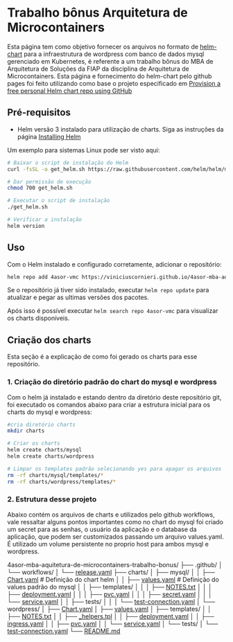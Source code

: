 # Trabalho bônus Arquitetura de Microcontainers

Esta página tem como objetivo fornecer os arquivos no formato de [helm-chart](https://helm.sh/) para a infraestrutura de wordpress com banco de dados mysql gerenciado em Kubernetes, é referente a um trabalho bônus do MBA de Arquitetura de Soluções da FIAP da disciplina de Arquitetura de Microcontainers. Esta página e fornecimento do helm-chart pelo github pages foi feito utilizando como base o projeto especificado em [Provision a free personal Helm chart repo using GitHub](https://medium.com/@gerkElznik/provision-a-free-personal-helm-chart-repo-using-github-583b668d9ba4)

## Pré-requisitos

* Helm versão 3 instalado para utilização de charts. Siga as instruções da página [Installing Helm](https://helm.sh/docs/intro/install/)

Um exemplo para sistemas Linux pode ser visto aqui:

```bash
# Baixar o script de instalação do Helm
curl -fsSL -o get_helm.sh https://raw.githubusercontent.com/helm/helm/main/scripts/get-helm-3

# Dar permissão de execução
chmod 700 get_helm.sh

# Executar o script de instalação
./get_helm.sh

# Verificar a instalação
helm version
```

## Uso

Com o Helm instalado e configurado corretamente, adicionar o repositório:

```bash
helm repo add 4asor-vmc https://viniciuscornieri.github.io/4asor-mba-aquitetura-de-microcontainers-trabalho-bonus/
```

Se o repositório já tiver sido instalado, executar `helm repo update` para atualizar e pegar as ultimas versões dos pacotes.

Após isso é possível executar `helm search repo 4asor-vmc` para visualizar os charts disponíveis.

## Criação dos charts

Esta seção é a explicação de como foi gerado os charts para esse repositório.


### 1. Criação do diretório padrão do chart do mysql e wordpress
Com o helm já instalado e estando dentro da diretório deste repositório git, foi executado os comandos abaixo para criar a estrutura inicial para os charts do mysql e wordpress:

```bash
#cria diretório charts
mkdir charts

# Criar os charts
helm create charts/mysql
helm create charts/wordpress

# Limpar os templates padrão selecionando yes para apagar os arquivos
rm -rf charts/mysql/templates/*
rm -rf charts/wordpress/templates/*
```

### 2. Estrutura desse projeto

Abaixo contém os arquivos de charts e utilizados pelo github workflows, vale ressaltar alguns pontos importantes como
no chart do mysql foi criado um secret para  as senhas, o usuário da aplicação e o database da aplicação, que podem ser customizados passando um arquivo values.yaml. É utilizado um volume persistente no proprio host para ambos mysql e wordpress.


4asor-mba-aquitetura-de-microcontainers-trabalho-bonus/
├── .github/
│   └── workflows/
│       └── [release.yaml](.github/workflows/release.yaml)
├── charts/
│   ├── mysql/
│   │   ├── [Chart.yaml](charts/mysql/Chart.yaml) # Definição do chart helm
│   │   ├── [values.yaml](charts/mysql/values.yaml) # Definição do values padrão do mysql
│   │   ├── templates/
│   │   │   ├── [NOTES.txt](charts/mysql/templates/NOTES.txt) 
│   │   │   ├── [deployment.yaml](charts/mysql/templates/deployment.yaml)
│   │   │   ├── [pvc.yaml](charts/mysql/templates/pvc.yaml)
│   │   │   ├── [secret.yaml](charts/mysql/templates/secret.yaml)
│   │   │   └── [service.yaml](charts/mysql/templates/service.yaml)
│   │   ├── tests/
│   │   │   └── [test-connection.yaml](charts/mysql/templates/tests/test-connection.yaml)
│   └── wordpress/
│       ├── [Chart.yaml](charts/wordpress/Chart.yaml)
│       ├── [values.yaml](charts/wordpress/values.yaml)
│       ├── templates/
│       │   ├── [NOTES.txt](charts/wordpress/templates/NOTES.txt)
│       │   ├── [_helpers.tpl](charts/wordpress/templates/_helpers.tpl)
│       │   ├── [deployment.yaml](charts/wordpress/templates/deployment.yaml)
│       │   ├── [ingress.yaml](charts/wordpress/templates/ingress.yaml)
│       │   ├── [pvc.yaml](charts/wordpress/templates/pvc.yaml)
│       │   └── [service.yaml](charts/wordpress/templates/service.yaml)
│       └── tests/
│           └── [test-connection.yaml](charts/wordpress/templates/tests/test-connection.yaml)
└── [README.md](README.md)
